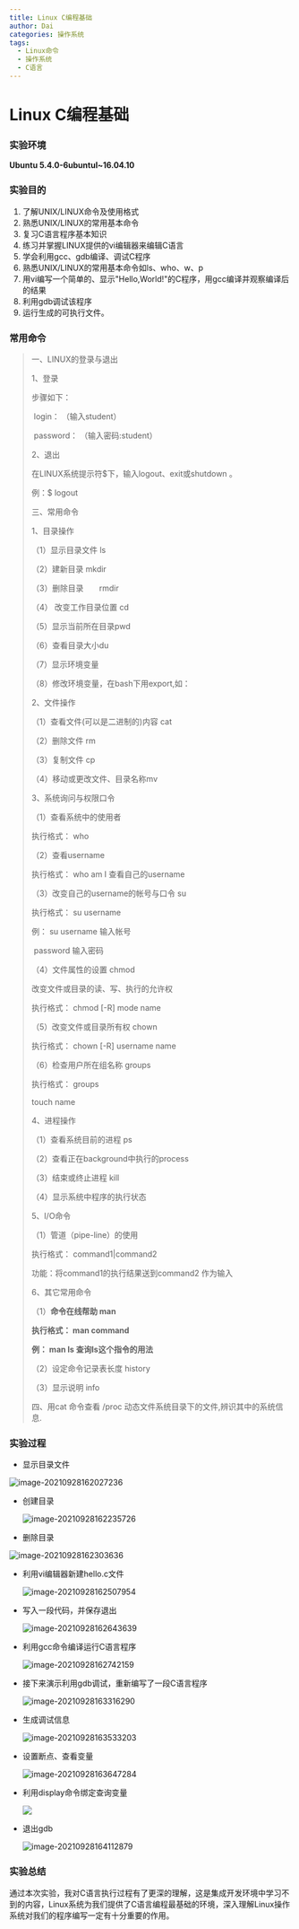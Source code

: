 ```yaml
---
title: Linux C编程基础
author: Dai
categories: 操作系统
tags:
  - Linux命令
  - 操作系统	
  - C语言
---
```






# Linux C编程基础 



### 实验环境 

**Ubuntu 5.4.0-6ubuntul~16.04.10**

### 实验目的 

1. 了解UNIX/LINUX命令及使用格式
2. 熟悉UNIX/LINUX的常用基本命令
3. 复习C语言程序基本知识
4. 练习并掌握LINUX提供的vi编辑器来编辑C语言
5. 学会利用gcc、gdb编译、调试C程序
6. 熟悉UNIX/LINUX的常用基本命令如ls、who、w、p
7. 用vi编写一个简单的、显示"Hello,World!"的C程序，用gcc编译并观察编译后的结果
8. 利用gdb调试该程序
9. 运行生成的可执行文件。

### 常用命令

> 一、LINUX的登录与退出
>
> 1、登录
>
>    步骤如下：
>
> ​      login：     （输入student）
>
> ​      password：    （输入密码:student）
>
> 2、退出
>
>    在LINUX系统提示符$下，输入logout、exit或shutdown 。
>
> 例：$ logout
>
> 三、常用命令
>
> 1、目录操作
>
> （1）显示目录文件  ls
>
> （2）建新目录  mkdir
>
> （3）删除目录　　rmdir
>
> （4） 改变工作目录位置  cd
>
> （5）显示当前所在目录pwd
>
> （6）查看目录大小du
>
> （7）显示环境变量
>
> （8）修改环境变量，在bash下用export,如：
>
>   
>
> 2、文件操作
>
> （1）查看文件(可以是二进制的)内容 cat
>
> （2）删除文件 rm
>
> （3）复制文件 cp
>
> （4）移动或更改文件、目录名称mv
>
> 3、系统询问与权限口令
>
> （1）查看系统中的使用者
>
> 执行格式：  who
>
> （2）查看username
>
> 执行格式：  who am I  查看自己的username
>
> （3）改变自己的username的帐号与口令  su
>
>    执行格式：  su  username
>
>    例：   su  username    输入帐号
>
> ​       password      输入密码
>
> （4）文件属性的设置  chmod 
>
> 改变文件或目录的读、写、执行的允许权
>
> 执行格式：   chmod [-R] mode name
>
> （5）改变文件或目录所有权  chown
>
> 执行格式：   chown [-R] username name   
>
> （6）检查用户所在组名称   groups
>
> 执行格式：    groups 
>
>   touch  name
>
> 4、进程操作
>
> （1）查看系统目前的进程  ps 
>
> （2）查看正在background中执行的process
>
> （3）结束或终止进程  kill
>
> （4）显示系统中程序的执行状态
>
>  
>
> 5、I/O命令
>
> （1）管道（pipe-line）的使用
>
> 执行格式： command1|command2  
>
> 功能：将command1的执行结果送到command2 作为输入
>
> 6、其它常用命令
>
> （1）**命令在线帮助  man**
>
> **执行格式： man  command**
>
> **例：  man ls    查询ls这个指令的用法**
>
> （2）设定命令记录表长度  history
>
> （3）显示说明  info
>
> 四、用cat 命令查看 /proc 动态文件系统目录下的文件,辨识其中的系统信息.

### 实验过程

- 显示目录文件

![image-20210928162027236](C:\Users\DELL\AppData\Roaming\Typora\typora-user-images\image-20210928162027236.png)

- 创建目录

  ![image-20210928162235726](C:\Users\DELL\AppData\Roaming\Typora\typora-user-images\image-20210928162235726.png)

- 删除目录

![image-20210928162303636](C:\Users\DELL\AppData\Roaming\Typora\typora-user-images\image-20210928162303636.png)

- 利用vi编辑器新建hello.c文件

  ![image-20210928162507954](C:\Users\DELL\AppData\Roaming\Typora\typora-user-images\image-20210928162507954.png)

- 写入一段代码，并保存退出

  ![image-20210928162643639](C:\Users\DELL\AppData\Roaming\Typora\typora-user-images\image-20210928162643639.png)

- 利用gcc命令编译运行C语言程序

  ![image-20210928162742159](C:\Users\DELL\AppData\Roaming\Typora\typora-user-images\image-20210928162742159.png)

- 接下来演示利用gdb调试，重新编写了一段C语言程序

  ![image-20210928163316290](C:\Users\DELL\AppData\Roaming\Typora\typora-user-images\image-20210928163316290.png)

- 生成调试信息

  ![image-20210928163533203](C:\Users\DELL\AppData\Roaming\Typora\typora-user-images\image-20210928163533203.png)

- 设置断点、查看变量

  ![image-20210928163647284](C:\Users\DELL\AppData\Roaming\Typora\typora-user-images\image-20210928163647284.png)

- 利用display命令绑定查询变量

  ![](C:\Users\DELL\AppData\Roaming\Typora\typora-user-images\image-20210928164027131.png)

- 退出gdb

  ![image-20210928164112879](C:\Users\DELL\AppData\Roaming\Typora\typora-user-images\image-20210928164112879.png)



### 实验总结

​	通过本次实验，我对C语言执行过程有了更深的理解，这是集成开发环境中学习不到的内容，Linux系统为我们提供了C语言编程最基础的环境，深入理解Linux操作系统对我们的程序编写一定有十分重要的作用。